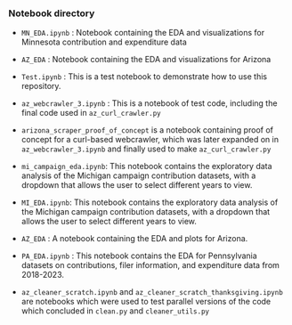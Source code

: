 ### Notebook directory

* `MN_EDA.ipynb` : Notebook containing the EDA and visualizations for Minnesota contribution and expenditure data

* `AZ_EDA` : Notebook containing the EDA and visualizations for Arizona 

* `Test.ipynb` : This is a test notebook to demonstrate how to use this repository.

* `az_webcrawler_3.ipynb` : This is a notebook of test code, including the final code used in `az_curl_crawler.py`

* `arizona_scraper_proof_of_concept` is a notebook containing proof of concept for a curl-based webcrawler, which was later expanded on in `az_webcrawler_3.ipynb` and finally used to make `az_curl_crawler.py`

* `mi_campaign_eda.ipynb`: This notebook contains the exploratory data analysis of the Michigan campaign contribution datasets, with a dropdown that allows the user to select different years to view.

* `MI_EDA.ipynb`: This notebook contains the exploratory data analysis of the Michigan campaign contribution datasets, with a dropdown that allows the user to select different years to view.

* `AZ_EDA` : A notebook containing the EDA and plots for Arizona. 

* `PA_EDA.ipynb` : This notebook contains the EDA for Pennsylvania datasets on contributions, filer information, and expenditure data from 2018-2023.

* `az_cleaner_scratch.ipynb` and `az_cleaner_scratch_thanksgiving.ipynb` are notebooks which were used to test parallel versions of the code which concluded in `clean.py` and `cleaner_utils.py`